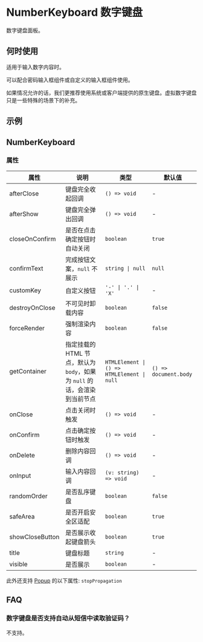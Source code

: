 # NumberKeyboard 数字键盘 <Experimental></Experimental>

数字键盘面板。

## 何时使用

适用于输入数字内容时。

可以配合密码输入框组件或自定义的输入框组件使用。

如果情况允许的话，我们更推荐使用系统或客户端提供的原生键盘。虚拟数字键盘只是一些特殊的场景下的补充。

## 示例

<code src="./demos/demo1.tsx"></code>

## NumberKeyboard

### 属性

| 属性            | 说明                                                                      | 类型                                       | 默认值                |
| --------------- | ------------------------------------------------------------------------- | ------------------------------------------ | --------------------- |
| afterClose      | 键盘完全收起回调                                                          | `() => void`                               | -                     |
| afterShow       | 键盘完全弹出回调                                                          | `() => void`                               | -                     |
| closeOnConfirm  | 是否在点击确定按钮时自动关闭                                              | `boolean`                                  | `true`                |
| confirmText     | 完成按钮文案，`null` 不展示                                               | `string \| null`                           | `null`                |
| customKey       | 自定义按钮                                                                | `'-' \| '.' \| 'X'`                        | -                     |
| destroyOnClose  | 不可见时卸载内容                                                          | `boolean`                                  | `false`               |
| forceRender     | 强制渲染内容                                                              | `boolean`                                  | `false`               |
| getContainer    | 指定挂载的 HTML 节点，默认为 `body`，如果为 `null` 的话，会渲染到当前节点 | `HTMLElement \| () => HTMLElement \| null` | `() => document.body` |
| onClose         | 点击关闭时触发                                                            | `() => void`                               | -                     |
| onConfirm       | 点击确定按钮时触发                                                        | `() => void`                               | -                     |
| onDelete        | 删除内容回调                                                              | `() => void`                               | -                     |
| onInput         | 输入内容回调                                                              | `(v: string) => void`                      | -                     |
| randomOrder     | 是否乱序键盘                                                              | `boolean`                                  | `false`               |
| safeArea        | 是否开启安全区适配                                                        | `boolean`                                  | `true`                |
| showCloseButton | 是否展示收起键盘箭头                                                      | `boolean`                                  | `true`                |
| title           | 键盘标题                                                                  | `string`                                   | -                     |
| visible         | 是否展示                                                                  | `boolean`                                  | -                     |

此外还支持 [Popup](/zh/components/popup) 的以下属性: `stopPropagation`

## FAQ

### 数字键盘是否支持自动从短信中读取验证码？

不支持。
